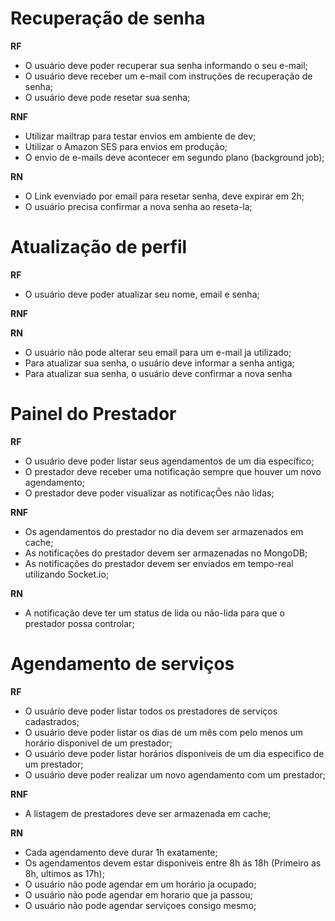 # Recuperação de senha

**RF**

- O usuário deve poder recuperar sua senha informando  o seu e-mail;
- O usuário deve receber um e-mail com instruções de recuperação de senha;
- O usuário deve pode resetar sua senha;

**RNF**

- Utilizar mailtrap para testar envios em ambiente de dev;
- Utilizar o Amazon SES para envios em produção;
- O envio de e-mails deve acontecer em segundo plano (background job);

**RN**

- O Link evenviado por email para resetar senha, deve expirar em 2h;
- O usuário precisa confirmar a nova senha ao reseta-la;

# Atualização de perfil

**RF**

- O usuário deve poder atualizar seu nome, email e senha;

**RNF**

**RN**

- O usuário não pode alterar seu email para um e-mail ja utilizado;
- Para atualizar sua senha, o usuário deve informar a senha antiga;
- Para atualizar sua senha, o usuário deve confirmar a nova senha

# Painel do Prestador

**RF**

- O usuário deve poder listar seus agendamentos de um dia específico;
- O prestador deve receber uma notificação sempre que houver um novo agendamento;
- O prestador deve poder visualizar as notificaçÕes não lidas;

**RNF**

- Os agendamentos do prestador no dia devem ser armazenados em cache;
- As notificações do prestador devem ser armazenadas no MongoDB;
- As notificações do prestador devem ser enviados em tempo-real utilizando Socket.io;


**RN**

- A notificação deve ter um status de lida ou não-lida para que o prestador possa controlar;

# Agendamento de serviços

**RF**

- O usuário deve poder listar todos os prestadores de serviços cadastrados;
- O usuário deve poder listar os dias de um mês com pelo menos um horário disponivel de um prestador;
- O usuário deve poder listar horários disponiveis de um dia especifico de um prestador;
- O usuário deve poder realizar um novo agendamento com um prestador;

**RNF**

- A listagem de prestadores deve ser armazenada em cache;

**RN**

- Cada agendamento deve durar 1h exatamente;
- Os agendamentos devem estar disponiveis entre 8h ás 18h (Primeiro as 8h, ultimos as 17h);
- O usuário não pode agendar em um horário ja ocupado;
- O usuário não pode agendar em horario que ja passou;
- O usuário não pode agendar serviçoes consigo mesmo;


